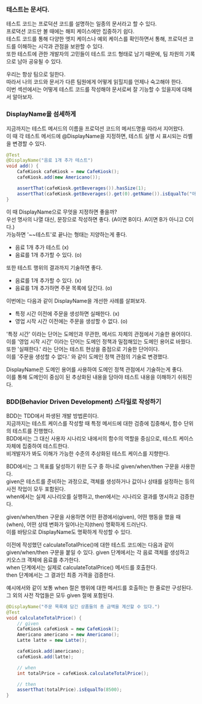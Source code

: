 ### 테스트는 문서다.

테스트 코드는 프로덕션 코드를 설명하는 일종의 문서라고 할 수 있다.  
프로뎍션 코드만 볼 때에는 해피 케이스에만 집중하기 쉽다.  
테스트 코드를 통해 다양한 엣지 케이스나 예외 케이스를 확인하면서 통해, 프로덕션 코드를 이해하는 시각과 관점을 보완할 수 있다.  
또한 테스트에 관한 개발자의 고민들이 테스트 코드 형태로 남기 때문에, 팀 차원의 기록으로 남아 공유될 수 있다.

우리는 항상 팀으로 일한다.  
따라서 나의 코드와 문서가 다른 팀원에게 어떻게 읽힐지를 언제나 숙고해야 한다.  
이번 섹션에서는 어떻게 테스트 코드를 작성해야 문서로써 잘 기능할 수 있을지에 대해서 알아보자.

### DisplayName을 섬세하게

지금까지는 테스트 메서드의 이름을 프로덕션 코드의 메서드명을 따라서 지어왔다.  
이 때 각 테스트 메서드에 @DisplayName을 지정하면, 테스트 실행 시 표시되는 라벨을 변경할 수 있다.

```java
@Test
@DisplayName("음료 1개 추가 테스트")
void add() {
    CafeKiosk cafeKiosk = new CafeKiosk();
    cafeKiosk.add(new Americano());

    assertThat(cafeKiosk.getBeverages()).hasSize(1);
    assertThat(cafeKiosk.getBeverages().get(0).getName()).isEqualTo("아메리카노");
}
```

이 때 DisplayName으로 무엇을 지정하면 좋을까?  
우선 명사의 나열 대신, 문장으로 작성하면 좋다. (A이면 B이다. A이면 B가 아니고 C이다.)  
가능하면 '~~테스트'로 끝나는 형태는 지양하는게 좋다.

- 음료 1개 추가 테스트 (x)
- 음료를 1개 추가할 수 있다. (o)

또한 테스트 행위의 결과까지 기술하면 좋다.

- 음료를 1개 추가할 수 있다. (x)
- 음료를 1개 추가하면 주문 목록에 담긴다. (o)

이번에는 다음과 같이 DisplayName을 개선한 사례를 살펴보자.

- 특정 시간 이전에 주문을 생성하면 실패한다. (x)
- 영업 시작 시간 이전에는 주문을 생성할 수 없다. (o)

'특정 시간' 이라는 단어는 도메인과 무관한, 메서드 자체의 관점에서 기술한 용어이다.  
이를 '영업 시작 시간' 이라는 단어는 도메인 정책과 밀접해있는 도메인 용어로 바꿨다.  
또한 '실패한다.' 라는 단어는 테스트 현상을 중점으로 기술한 단어이다.  
이를 '주문을 생성할 수 없다.' 와 같이 도메인 정책 관점의 기술로 변경했다.

DisplayName은 도메인 용어를 사용하여 도메인 정책 관점에서 기술하는게 좋다.  
이를 통해 도메인이 중심이 된 추상화된 내용을 담아야 테스트 내용을 이해하기 쉬워진다.  

### BDD(Behavior Driven Development) 스타일로 작성하기

BDD는 TDD에서 파생된 개발 방법론이다.  
지금까지는 테스트 케이스를 작성할 때 특정 메서드에 대한 검증에 집중해서, 함수 단위의 테스트를 진행했다.  
BDD에서는 그 대신 사용자 시나리오 내에서의 함수의 역할을 중심으로, 테스트 케이스 자체에 집중하여 테스트한다.  
비개발자가 봐도 이해가 가능한 수준의 추상화된 테스트 케이스를 지향한다.

BDD에서는 그 목표를 달성하기 위한 도구 중 하나로 given/when/then 구문을 사용한다.  
given은 테스트를 준비하는 과정으로, 객체를 생성하거나 값이나 상태를 설정하는 등의 사전 작업이 모두 포함된다.  
when에서는 실제 시나리오를 실행하고, then에서는 시나리오 결과를 명시하고 검증한다.

given/when/then 구문을 사용하면 어떤 환경에서(given), 어떤 행동을 했을 때(when), 어떤 상태 변화가 일어나는지(then) 명확하게 드러난다.  
이를 바탕으로 DisplayName도 명확하게 작성할 수 있다.

이전에 작성했던 calculateTotalPrice()에 대한 테스트 코드에는 다음과 같이 given/when/then 구문을 붙일 수 있다.
given 단계에서는 각 음료 객체를 생성하고 키오스크 객체에 음료를 추가한다.  
when 단계에서는 실제로 calculateTotalPrice() 메서드를 호출한다.  
then 단계에서는 그 결과인 최종 가격을 검증한다.

예시에서와 같이 보통 when 절은 행위에 대한 메서드를 호출하는 한 줄로만 구성된다.  
그 외의 사전 작업들은 모두 given 절에 포함된다.

```java
@DisplayName("주문 목록에 담긴 상품들의 총 금액을 계산할 수 있다.")
@Test
void calculateTotalPrice() {
    // given
    CafeKiosk cafeKiosk = new CafeKiosk();
    Americano americano = new Americano();
    Latte latte = new Latte();

    cafeKiosk.add(americano);
    cafeKiosk.add(latte);

    // when
    int totalPrice = cafeKiosk.calculateTotalPrice();

    // then
    assertThat(totalPrice).isEqualTo(8500);
}
```

